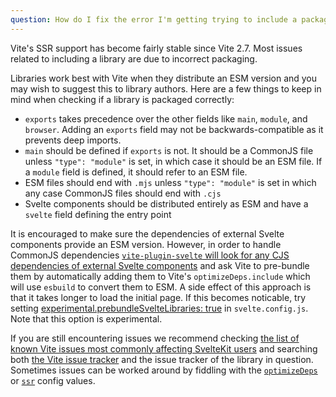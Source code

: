 ```yaml
---
question: How do I fix the error I'm getting trying to include a package?
---
```


Vite's SSR support has become fairly stable since Vite 2.7. Most issues related to including a library are due to incorrect packaging.

Libraries work best with Vite when they distribute an ESM version and you may wish to suggest this to library authors. Here are a few things to keep in mind when checking if a library is packaged correctly:
- `exports` takes precedence over the other fields like `main`, `module`, and `browser`. Adding an `exports` field may not be backwards-compatible as it prevents deep imports.
- `main` should be defined if `exports` is not. It should be a CommonJS file unless `"type": "module"` is set, in which case it should be an ESM file. If a `module` field is defined, it should refer to an ESM file.
- ESM files should end with `.mjs` unless `"type": "module"` is set in which any case CommonJS files should end with `.cjs`
- Svelte components should be distributed entirely as ESM and have a `svelte` field defining the entry point

It is encouraged to make sure the dependencies of external Svelte components provide an ESM version. However, in order to handle CommonJS dependencies [`vite-plugin-svelte` will look for any CJS dependencies of external Svelte components](https://github.com/sveltejs/vite-plugin-svelte/blob/main/docs/faq.md#what-is-going-on-with-vite-and-pre-bundling-dependencies) and ask Vite to pre-bundle them by automatically adding them to Vite's `optimizeDeps.include` which will use `esbuild` to convert them to ESM. A side effect of this approach is that it takes longer to load the initial page. If this becomes noticable, try setting [experimental.prebundleSvelteLibraries: true](https://github.com/sveltejs/vite-plugin-svelte/blob/main/docs/config.md#prebundlesveltelibraries) in `svelte.config.js`. Note that this option is experimental.

If you are still encountering issues we recommend checking [the list of known Vite issues most commonly affecting SvelteKit users](https://github.com/sveltejs/kit/issues/2086) and searching both [the Vite issue tracker](https://github.com/vitejs/vite/issues) and the issue tracker of the library in question. Sometimes issues can be worked around by fiddling with the [`optimizeDeps`](https://vitejs.dev/config/#dep-optimization-options) or [`ssr`](https://vitejs.dev/config/#ssr-options) config values.
